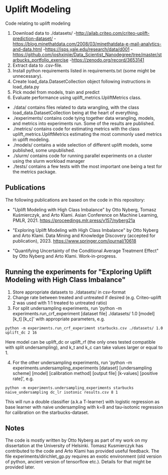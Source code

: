 # Uplift Modeling
Code relating to uplift modeling

1. Download data to ./datasets/
-http://ailab.criteo.com/criteo-uplift-prediction-dataset/
-https://blog.minethatdata.com/2008/03/minethatdata-e-mail-analytics-and-data.html
-https://isps.yale.edu/research/data/d001
-https://github.com/joshxinjie/Data_Scientist_Nanodegree/tree/master/starbucks_portfolio_exercise
-https://zenodo.org/record/3653141
2. Extract data to .csv-file.
3. Install python requirements listed in requirements.txt (some might be unnecessary).
4. Create load_data.DatasetCollection object following instructions in load_data.py
5. Pick model from models, train and predict
6. Evaluate performance using uplift_metrics.UpliftMetrics class.

* ./data/ contains files related to data wrangling, with the class load_data.DatasetCollection being at the heart of everything.
* ./experiments/ contains code tying together data wrangling, models, and metrics into experiments run. Some of the results are published.
* ./metrics/ contains code for estimating metrics with the class uplift_metrics.UpliftMetrics estimating the most commonly used metrics in uplift modeling.
* ./models/ contains a wide selection of different uplift models, some published, some unpublished.
* ./slurm/ contains code for running parallel experiments on a cluster using the slurm workload manager
* ./tests/ contains a few tests with the most important one being a test for the metrics package.


## Publications
The following publications are based on the code in this repository:

* "Uplift Modeling with High Class Imbalance" by Otto Nyberg, Tomasz Kuśmierczyk, and Arto Klami. Asian Conference on Machine Learning, PMLR, 2021.
https://proceedings.mlr.press/v157/nyberg21a

* "Exploring Uplift Modeling with High Class Imbalance" by Otto Nyberg and Arto Klami. Data Mining and Knowledge Discovery (accepted for publication), 2023.
https://www.springer.com/journal/10618

* "Quantifying Uncertainty of the Conditional Average Treatment Effect" by Otto Nyberg and Arto Klami. Work-in-progress.


## Running the experiments for "Exploring Uplift Modeling with High Class Imbalance"
1. Store appropriate datasets to ./datasets/ in csv-format
2. Change rate between treated and untreated if desired (e.g. Criteo-uplift 2 was used with 1:1 treated to untreated ratio)
3. For split undersampling experiments, run 'python -m experiments.run_crf_experiment [dataset file] ./datasets/ 1.0 [model] [k_t] [k_c]'
with appropriate parameters, e.g. 
```
python -m experiments.run_crf_experiment starbucks.csv ./datasets/ 1.0 uplift_dc 2 16
```
Here model can be uplift_dc or uplift_rf (the only ones tested compatible with split undersampling), and k_t and k_c can take values larger or equal to 1. 

4. For the other undersampling experiments, run 'python -m experiments.undersampling_experiments [dataset] [undersampling scheme] [model] [calibration method] [output file] [k-values] [positive rate]', e.g. 
```
python -m experiments.undersampling_experiments starbucks naive_undersampling dc_lr isotonic results.csv 8 1
```
This will run a double classifier (a.k.a T-learner) with logistic regression as base learner with naive undersampling with k=8 and tau-isotonic regression for calibration on the starbucks-dataset.


## Notes
The code is mostly written by Otto Nyberg as part of my work on my dissertation at the University of Helsinki.
Tomasz Kusmierczyk has contributed to the code and Arto Klami has provided useful feedback.
The file experiments/dirichlet_gp.py requires an exotic environment (old version of python, ancient version of tensorflow etc.). Details for that might be provided later.
